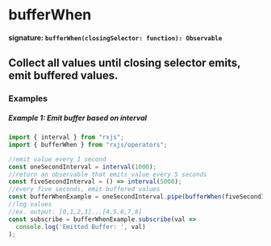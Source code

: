 # bufferWhen

#### signature: `bufferWhen(closingSelector: function): Observable`

## Collect all values until closing selector emits, emit buffered values.

### Examples

##### Example 1: Emit buffer based on interval

```ts
import { interval } from "rxjs";
import { bufferWhen } from "rxjs/operators";

//emit value every 1 second
const oneSecondInterval = interval(1000);
//return an observable that emits value every 5 seconds
const fiveSecondInterval = () => interval(5000);
//every five seconds, emit buffered values
const bufferWhenExample = oneSecondInterval.pipe(bufferWhen(fiveSecondInterval));
//log values
//ex. output: [0,1,2,3]...[4,5,6,7,8]
const subscribe = bufferWhenExample.subscribe(val =>
  console.log('Emitted Buffer: ', val)
);
```